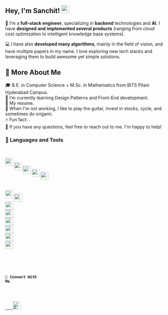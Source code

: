 ## **Hey, I'm Sanchit!** <img src="https://media.giphy.com/media/hvRJCLFzcasrR4ia7z/giphy.gif" width="25px">
  
<!-- Create a contribution graph greeting such as in https://github.com/Rishit-dagli -->

🚀 I’m a **full-stack engineer**, specializing in **backend** technologies and **AI**. I have **designed and implemented several products** (ranging from cloud cost optimization to intelligent knowledge base systems).  

💻 I have also **developed many algorithms**, mainly in the field of vision, and have multiple papers in my name. I love exploring new tech stacks and leveraging them to build awesome yet simple solutions.
  
## 🧐 **More About Me**
  
🎓 B.E. in Computer Science + M.Sc. in Mathematics from BITS Pilani Hyderabad Campus.  
🌱 I’m currently learning Design Patterns and Front-End development.  
📝 My resume.  
🎸 When I'm not working, I like to play the guitar, invest in stocks, cycle, and sometimes do origami.  
⚡ Fun fact: .  
💬 If you have any questions, feel free to reach out to me. I'm happy to help!  
  
### 🔨 **Languages and Tools**

<br />

<code><img align="left" height="25px" src="https://cdn-icons-png.flaticon.com/512/5968/5968350.png">
<code><img align="left" height="25px" src="https://cdn-icons-png.flaticon.com/512/5968/5968292.png">
<code><img align="left" height="25px" src="https://cdn-icons-png.flaticon.com/512/5968/5968381.png">
<code><img align="left" height="25px" src="https://cdn-icons-png.flaticon.com/512/5968/5968282.png">
<code><img align="left" height="25px" src="https://cdn-icons-png.flaticon.com/512/6132/6132222.png"></code>

<br />

<img align="left" height="25px" src="https://upload.wikimedia.org/wikipedia/commons/thumb/1/17/GraphQL_Logo.svg/2048px-GraphQL_Logo.svg.png">
<img height="25px" src="https://cdn.iconscout.com/icon/free/png-256/react-1-282599.png">
<img height="25px" src="https://www.sarvap.in/wp-content/uploads/mysql.png">
<img height="25px" src="https://seeklogo.com/images/N/neo4j-logo-6863235D8A-seeklogo.com.png">
<img height="25px" src="https://www.lavca.org/app/uploads/2019/10/aws-logo-square.png">
<img height="25px" src="https://blogs.swarthmore.edu/its/wp-content/uploads/2019/06/docker_logo.png">
<img height="25px" src="https://pngset.com/images/kube-kubernetes-logo-symbol-trademark-star-symbol-emblem-transparent-png-1496896.png">
<img height="25px" src="https://brandslogos.com/wp-content/uploads/images/elasticsearch-logo-vector.svg">

<br />

<!-- Social Links -->
###  🤝 **Connect With Me**

<br />
<a href="https://www.linkedin.com/in/sanchitsgupta">
    <img alt="My LinkedIn" width="25px" src="https://cdn-icons-png.flaticon.com/512/174/174857.png" />
</a>

<!-- TODOs: GitHub stats [when they get good ;)] -->
